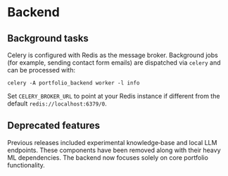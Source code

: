 # Backend

## Background tasks

Celery is configured with Redis as the message broker.  Background
jobs (for example, sending contact form emails) are dispatched via
`celery` and can be processed with:

```
celery -A portfolio_backend worker -l info
```

Set `CELERY_BROKER_URL` to point at your Redis instance if different
from the default `redis://localhost:6379/0`.

## Deprecated features

Previous releases included experimental knowledge‑base and local LLM
endpoints. These components have been removed along with their heavy
ML dependencies. The backend now focuses solely on core portfolio
functionality.

